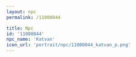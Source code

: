 ```yaml
---
layout: npc
permalink: /11000044

title: Npc
id: '11000044'
npc_name: 'Katvan'
icon_url: 'portrait/npc/11000044_katvan_p.png'
---
```

